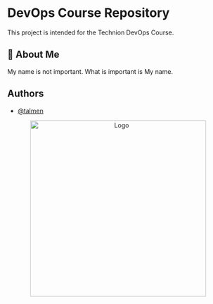 
# DevOps Course Repository

This project is intended for the Technion DevOps Course.


## 🚀 About Me
My name is not important. What is important is My name.

## Authors

- [@talmen](https://www.github.com/mendelsontal)

<div align="center">
  <img src="https://github.com/mendelsontal/DevOps-Course/blob/main/DevOps.jpg" alt="Logo" width="400"/>
</div>
